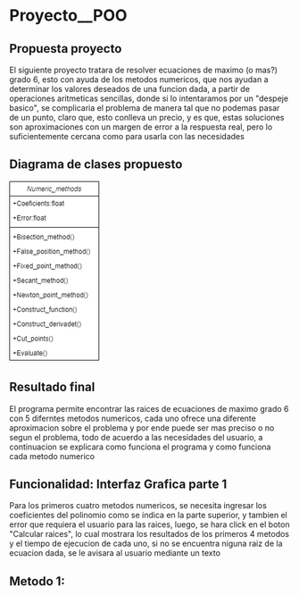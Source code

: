 # Proyecto__POO

## Propuesta proyecto
El siguiente proyecto tratara de resolver ecuaciones de maximo (o mas?) grado 6, esto con ayuda de los metodos numericos, que nos ayudan a determinar los valores deseados de una funcion dada, a partir de operaciones aritmeticas sencillas, donde si lo intentaramos por un "despeje basico", se complicaria el problema de manera tal que no podemas pasar de un punto, claro que, esto conlleva un precio, y es que, estas soluciones son aproximaciones con un margen de error a la respuesta real, pero lo suficientemente cercana como para usarla con las necesidades

## Diagrama de clases propuesto
![image](https://github.com/JOUNAL/Proyecto__POO/blob/main/Miscelaneo/Diagrama_proyecto.png)


## Resultado final
El programa permite encontrar las raices de ecuaciones de maximo grado 6 con 5 diferntes metodos numericos, cada uno ofrece una diferente aproximacion sobre el problema y por ende puede ser mas preciso o no segun el problema, todo de acuerdo a las necesidades del usuario, a continuacion se explicara como funciona el programa y como funciona cada metodo numerico

## Funcionalidad: Interfaz Grafica parte 1
Para los primeros cuatro metodos numericos, se necesita ingresar los coeficientes del polinomio como se indica en la parte superior, y tambien el error que requiera el usuario para las raices, luego, se hara click en el boton "Calcular raices", lo cual mostrara los resultados de los primeros 4 metodos y el tiempo de ejecucion de cada uno, si no se encuentra niguna raiz de la ecuacion dada, se le avisara al usuario mediante un texto


## Metodo 1: 
